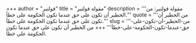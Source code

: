 +++
author = "فولتير"
title = "مقولة فولتير"
description = '''مقولة فولتير: من الخطير أن تكون على حق عندما تكون الحكومة على خطأ.'''
quote = '''من الخطير أن تكون على حق عندما تكون الحكومة على خطأ.'''
slug = '''من-الخطير-أن-تكون-على-حق-عندما-تكون-الحكومة-على-خطأ'''
+++
من الخطير أن تكون على حق عندما تكون الحكومة على خطأ.
